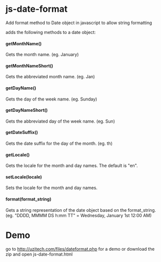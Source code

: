 js-date-format
==============

Add format method to Date object in javascript to allow string formatting

adds the following methods to a date object:

#### getMonthName()

Gets the month name. (eg. January)

#### getMonthNameShort()

Gets the abbreviated month name. (eg. Jan)

#### getDayName()

Gets the day of the week name. (eg. Sunday)

#### getDayNameShort()

Gets the abbreviated day of the week name. (eg. Sun)

#### getDateSuffix()

Gets the date suffix for the day of the month. (eg. th)

#### getLocale()

Gets the locale for the month and day names. The default is "en".

#### setLocale(locale)

Sets the locale for the month and day names.

#### format(format_string)

Gets a string representation of the date object based on the format_string. (eg. "DDDD, MMMM DS h:mm TT" = Wednesday, January 1st 12:00 AM)

Demo
====

go to http://uzitech.com/files/dateformat.php for a demo or download the zip and open js-date-format.html

